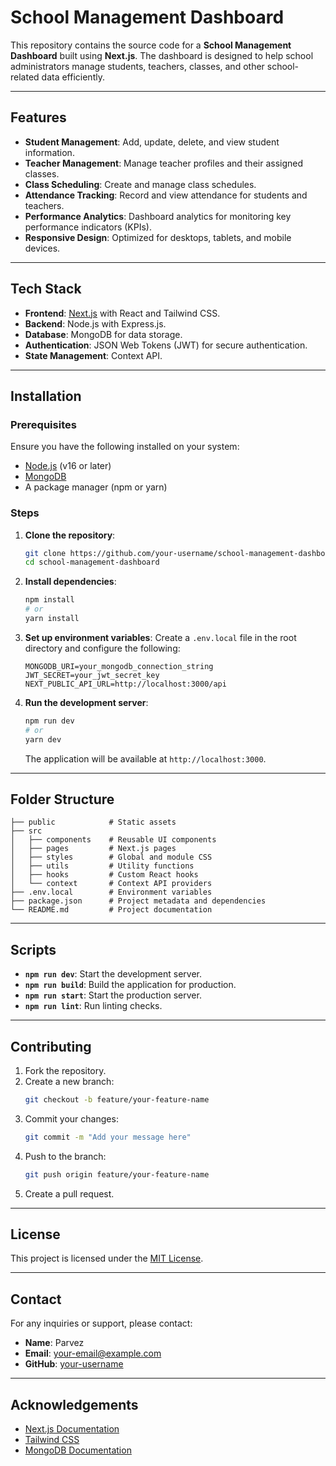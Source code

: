 # School Management Dashboard

This repository contains the source code for a **School Management Dashboard** built using **Next.js**. The dashboard is designed to help school administrators manage students, teachers, classes, and other school-related data efficiently.

---

## Features

- **Student Management**: Add, update, delete, and view student information.
- **Teacher Management**: Manage teacher profiles and their assigned classes.
- **Class Scheduling**: Create and manage class schedules.
- **Attendance Tracking**: Record and view attendance for students and teachers.
- **Performance Analytics**: Dashboard analytics for monitoring key performance indicators (KPIs).
- **Responsive Design**: Optimized for desktops, tablets, and mobile devices.

---

## Tech Stack

- **Frontend**: [Next.js](https://nextjs.org/) with React and Tailwind CSS.
- **Backend**: Node.js with Express.js.
- **Database**: MongoDB for data storage.
- **Authentication**: JSON Web Tokens (JWT) for secure authentication.
- **State Management**: Context API.

---

## Installation

### Prerequisites

Ensure you have the following installed on your system:
- [Node.js](https://nodejs.org/) (v16 or later)
- [MongoDB](https://www.mongodb.com/)
- A package manager (npm or yarn)

### Steps

1. **Clone the repository**:
   ```bash
   git clone https://github.com/your-username/school-management-dashboard.git
   cd school-management-dashboard
   ```

2. **Install dependencies**:
   ```bash
   npm install
   # or
   yarn install
   ```

3. **Set up environment variables**:
   Create a `.env.local` file in the root directory and configure the following:
   ```env
   MONGODB_URI=your_mongodb_connection_string
   JWT_SECRET=your_jwt_secret_key
   NEXT_PUBLIC_API_URL=http://localhost:3000/api
   ```

4. **Run the development server**:
   ```bash
   npm run dev
   # or
   yarn dev
   ```
   The application will be available at `http://localhost:3000`.

---

## Folder Structure

```
├── public            # Static assets
├── src
│   ├── components    # Reusable UI components
│   ├── pages         # Next.js pages
│   ├── styles        # Global and module CSS
│   ├── utils         # Utility functions
│   ├── hooks         # Custom React hooks
│   └── context       # Context API providers
├── .env.local        # Environment variables
├── package.json      # Project metadata and dependencies
└── README.md         # Project documentation
```

---

## Scripts

- **`npm run dev`**: Start the development server.
- **`npm run build`**: Build the application for production.
- **`npm run start`**: Start the production server.
- **`npm run lint`**: Run linting checks.

---

## Contributing

1. Fork the repository.
2. Create a new branch:
   ```bash
   git checkout -b feature/your-feature-name
   ```
3. Commit your changes:
   ```bash
   git commit -m "Add your message here"
   ```
4. Push to the branch:
   ```bash
   git push origin feature/your-feature-name
   ```
5. Create a pull request.

---

## License

This project is licensed under the [MIT License](LICENSE).

---

## Contact

For any inquiries or support, please contact:
- **Name**: Parvez
- **Email**: [your-email@example.com](mailto:your-email@example.com)
- **GitHub**: [your-username](https://github.com/your-username)

---

## Acknowledgements

- [Next.js Documentation](https://nextjs.org/docs)
- [Tailwind CSS](https://tailwindcss.com/)
- [MongoDB Documentation](https://www.mongodb.com/docs/)
